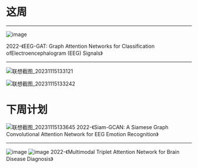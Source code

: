 # 这周
-----

![image](https://github.com/66xiu/emotion-recogniton-repo/assets/109055774/31b79562-29de-4bb6-b16f-2f5fb2eacdb5)

2022-《EEG-GAT: Graph Attention Networks for Classification ofElectroencephalogram (EEG) Signals》

-----


![联想截图_20231115133121](https://github.com/66xiu/emotion-recogniton-repo/assets/109055774/fce99975-9095-4df7-a967-53b7483f442d)


![联想截图_20231115133242](https://github.com/66xiu/emotion-recogniton-repo/assets/109055774/58b9922e-5695-4859-8aaa-5115759675b9)

# 下周计划
![联想截图_20231115133645](https://github.com/66xiu/emotion-recogniton-repo/assets/109055774/c4ecbebd-3bea-4b46-ae28-da255da2cd78)
2022-《Siam-GCAN: A Siamese Graph Convolutional Attention Network for EEG Emotion Recognition》


-------

![image](https://github.com/66xiu/emotion-recogniton-repo/assets/109055774/21acdf34-a4a6-4189-a2e7-01391fa59e51)
![image](https://github.com/66xiu/emotion-recogniton-repo/assets/109055774/99586d5c-db92-43fa-a71c-fd96fc9f0114)
2022-《Multimodal Triplet Attention Network for Brain Disease Diagnosis》



